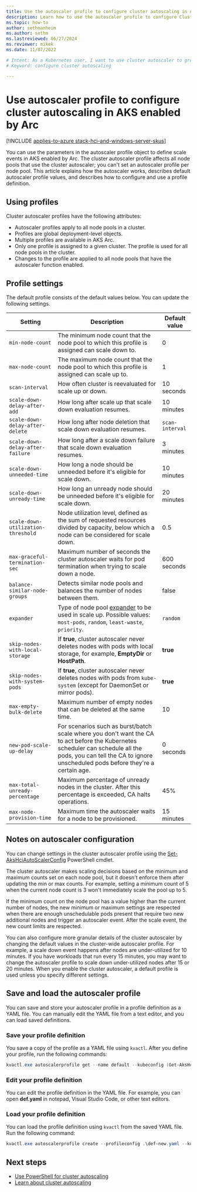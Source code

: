 ```yaml
---
title: Use the autoscaler profile to configure cluster autoscaling in AKS enabled by Arc
description: Learn how to use the autoscaler profile to configure Cluster autoscaler in Azure Kubernetes Service (AKS) on Windows Server.
ms.topic: how-to
author: sethmanheim
ms.author: sethm 
ms.lastreviewed: 06/27/2024
ms.reviewer: mikek
ms.date: 11/07/2022

# Intent: As a Kubernetes user, I want to use cluster autoscaler to grow my nodes to keep up with application demand.
# Keyword: configure cluster autoscaling

---
```


# Use autoscaler profile to configure cluster autoscaling in AKS enabled by Arc

[!INCLUDE [applies-to-azure stack-hci-and-windows-server-skus](includes/aks-hci-applies-to-skus/aks-hybrid-applies-to-azure-stack-hci-windows-server-sku.md)]

You can use the parameters in the autoscaler profile object to define scale events in AKS enabled by Arc. The cluster autoscaler profile affects all node pools that use the cluster autoscaler; you can't set an autoscaler profile per node pool. This article explains how the autoscaler works, describes default autoscaler profile values, and describes how to configure and use a profile definition.

## Using profiles

Cluster autoscaler profiles have the following attributes:

- Autoscaler profiles apply to all node pools in a cluster.
- Profiles are global deployment-level objects.
- Multiple profiles are available in AKS Arc.
- Only one profile is assigned to a given cluster. The profile is used for all node pools in the cluster.
- Changes to the profile are applied to all node pools that have the autoscaler function enabled.

## Profile settings

The default profile consists of the default values below. You can update the following settings.

| Setting | Description | Default value |
| --- | --- | --- |
| `min-node-count` | The minimum node count that the node pool to which this profile is assigned can scale down to. | 0 |
| `max-node-count` | The maximum node count that the node pool to which this profile is assigned can scale up to. | 1 |
| `scan-interval` | How often cluster is reevaluated for scale up or down. | 10 seconds |
| `scale-down-delay-after-add` | How long after scale up that scale down evaluation resumes. | 10 minutes |
| `scale-down-delay-after-delete` | How long after node deletion that scale down evaluation resumes. | `scan-interval` |
| `scale-down-delay-after-failure` | How long after a scale down failure that scale down evaluation resumes. | 3 minutes |
| `scale-down-unneeded-time` | How long a node should be unneeded before it's eligible for scale down. | 10 minutes |
| `scale-down-unready-time` | How long an unready node should be unneeded before it's eligible for scale down. | 20 minutes |
| `scale-down-utilization-threshold` | Node utilization level, defined as the sum of requested resources divided by capacity, below which a node can be considered for scale down. | 0.5 |
| `max-graceful-termination-sec` | Maximum number of seconds the cluster autoscaler waits for pod termination when trying to scale down a node. | 600 seconds |
| `balance-similar-node-groups` | Detects similar node pools and balances the number of nodes between them. | false |
| `expander` | Type of node pool [expander](https://github.com/kubernetes/autoscaler/blob/master/cluster-autoscaler/FAQ.md#what-are-expanders) to be used in scale up. Possible values: `most-pods`, `random`, `least-waste`, `priority`. | `random` |
| `skip-nodes-with-local-storage` | If **true**, cluster autoscaler never deletes nodes with pods with local storage, for example, **EmptyDir** or **HostPath**. | **true** |
| `skip-nodes-with-system-pods` | If **true**, cluster autoscaler never deletes nodes with pods from `kube-system` (except for DaemonSet or mirror pods). | **true** |
| `max-empty-bulk-delete` | Maximum number of empty nodes that can be deleted at the same time. | 10 |
| `new-pod-scale-up-delay` | For scenarios such as burst/batch scale where you don't want the CA to act before the Kubernetes scheduler can schedule all the pods, you can tell the CA to ignore unscheduled pods before they're a certain age. | 0 seconds |
| `max-total-unready-percentage` | Maximum percentage of unready nodes in the cluster. After this percentage is exceeded, CA halts operations. | 45% |
| `max-node-provision-time` | Maximum time the autoscaler waits for a node to be provisioned. | 15 minutes |

## Notes on autoscaler configuration

You can change settings in the cluster autoscaler profile using the [Set-AksHciAutoScalerConfig](work-with-horizontal-autoscaler.md#change-an-existing-akshciautoscalerconfig-profile-object) PowerShell cmdlet.

The cluster autoscaler makes scaling decisions based on the minimum and maximum counts set on each node pool, but it doesn't enforce them after updating the min or max counts. For example, setting a minimum count of 5 when the current node count is 3 won't immediately scale the pool up to 5.

If the minimum count on the node pool has a value higher than the current number of nodes, the new minimum or maximum settings are respected when there are enough unschedulable pods present that require two new additional nodes and trigger an autoscaler event. After the scale event, the new count limits are respected.

You can also configure more granular details of the cluster autoscaler by changing the default values in the cluster-wide autoscaler profile. For example, a scale down event happens after nodes are under-utilized for 10 minutes. If you have workloads that run every 15 minutes, you may want to change the autoscaler profile to scale down under-utilized nodes after 15 or 20 minutes. When you enable the cluster autoscaler, a default profile is used unless you specify different settings.

## Save and load the autoscaler profile

You can save and store your autoscaler profile in a profile definition as a YAML file. You can manually edit the YAML file from a text editor, and you can load saved definitions.

### Save your profile definition

You save a copy of the profile as a YAML file using `kvactl`. After you define your profile, run the following commands:

```powershell
kvactl.exe autoscalerprofile get --name default --kubeconfig (Get-AksHciConfig).Kva.kubeconfig --outputformat=yaml > def.yaml
```

### Edit your profile definition

You can edit the profile definition in the YAML file. For example, you can open **def.yaml** in notepad, Visual Studio Code, or other text editors.

### Load your profile definition

You can load the profile definition using `kvactl` from the saved YAML file. Run the following command:

```powershell
kvactl.exe autoscalerprofile create --profileconfig .\def-new.yaml --kubeconfig (Get-AksHciConfig).Kva.kubeconfig
```

## Next steps

- [Use PowerShell for cluster autoscaling](work-with-horizontal-autoscaler.md)
- [Learn about cluster autoscaling](concepts-cluster-autoscaling.md)

